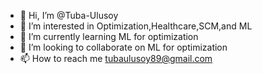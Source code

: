 - 👋 Hi, I’m @Tuba-Ulusoy
- 👀 I’m interested in Optimization,Healthcare,SCM,and ML
- 🌱 I’m currently learning ML for optimization
- 💞️ I’m looking to collaborate on ML for optimization
- 📫 How to reach me tubaulusoy89@gmail.com

<!---
tubaulusoy/tubaulusoy is a ✨ special ✨ repository because its `README.md` (this file) appears on your GitHub profile.
You can click the Preview link to take a look at your changes.
--->
